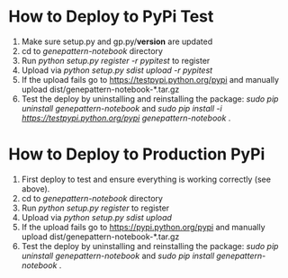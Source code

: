 # How to Deploy to PyPi Test

1. Make sure setup.py and gp.py/__version__ are updated
2. cd to *genepattern-notebook* directory
3. Run *python setup.py register -r pypitest* to register
4. Upload via *python setup.py sdist upload -r pypitest*
5. If the upload fails go to https://testpypi.python.org/pypi and manually upload dist/genepattern-notebook-*.tar.gz
6. Test the deploy by uninstalling and reinstalling the package: *sudo pip uninstall genepattern-notebook* and *sudo pip install -i https://testpypi.python.org/pypi genepattern-notebook* .

# How to Deploy to Production PyPi

1. First deploy to test and ensure everything is working correctly (see above).
2. cd to *genepattern-notebook* directory
3. Run *python setup.py register* to register
4. Upload via *python setup.py sdist upload*
5. If the upload fails go to https://pypi.python.org/pypi and manually upload dist/genepattern-notebook-*.tar.gz
6. Test the deploy by uninstalling and reinstalling the package: *sudo pip uninstall genepattern-notebook* and *sudo pip install genepattern-notebook* .